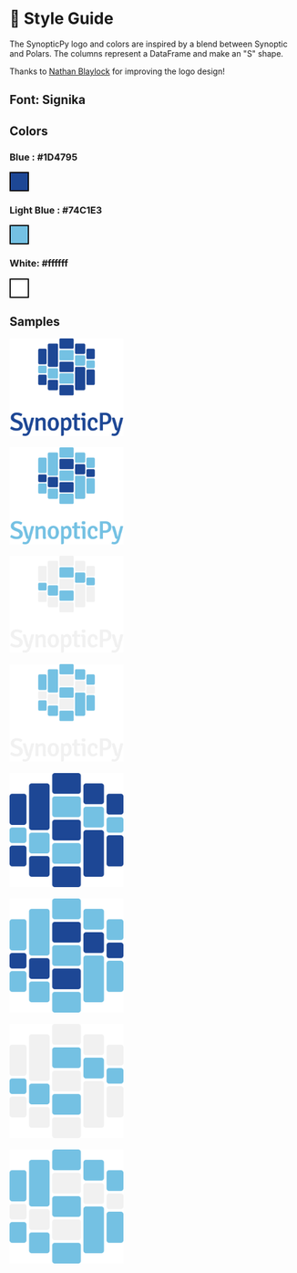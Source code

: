 # 🎨 Style Guide

The SynopticPy logo and colors are inspired by a blend between Synoptic and Polars. The columns represent a DataFrame and make an "S" shape.

Thanks to [Nathan Blaylock](https://nathanblaylock.com/) for improving the logo design!

## Font: Signika

## Colors

### Blue : #1D4795

<div style="height: 30px; width: 30px; border: 2px solid black; background-color: #1D4795;"></div>

### Light Blue : #74C1E3

<div style="height: 30px; width: 30px; border: 2px solid black; background-color: #74C1E3;"></div>

### White: #ffffff

<div style="height: 30px; width: 30px; border: 2px solid black; background-color: #ffffff;"></div>

## Samples

<img src="../_static/SynopticPy_blue.svg" width=200 style='background-color:transparent;'>

<br>
<br>

<img src="../_static/SynopticPy_light-blue.svg" width=200 style='background-color:transparent;'>

<br>
<br>

<img src="../_static/SynopticPy_white.svg" width=200 style='background-color:transparent;'>

<br>
<br>

<img src="../_static/SynopticPy_light-blue-white.svg" width=200 style='background-color:transparent;'>

<br>
<br>

<img src="../_static/logo_SynopticPy_blue.svg" width=200 style='background-color:transparent;'>

<br>
<br>

<img src="../_static/logo_SynopticPy_light-blue.svg" width=200 style='background-color:transparent;'>

<br>
<br>

<img src="../_static/logo_SynopticPy_white.svg" width=200 style='background-color:transparent;'>

<br>
<br>

<img src="../_static/logo_SynopticPy_light-blue-white.svg" width=200 style='background-color:transparent;'>
